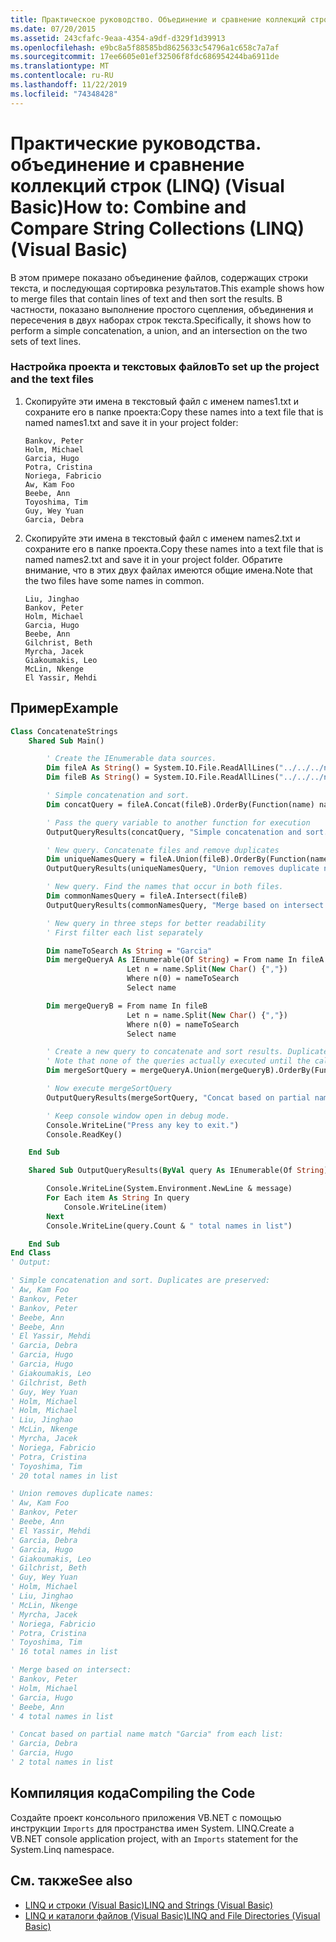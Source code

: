 ```yaml
---
title: Практическое руководство. Объединение и сравнение коллекций строк (LINQ)
ms.date: 07/20/2015
ms.assetid: 243cfafc-9eaa-4354-a9df-d329f1d39913
ms.openlocfilehash: e9bc8a5f88585bd8625633c54796a1c658c7a7af
ms.sourcegitcommit: 17ee6605e01ef32506f8fdc686954244ba6911de
ms.translationtype: MT
ms.contentlocale: ru-RU
ms.lasthandoff: 11/22/2019
ms.locfileid: "74348428"
---
```

# <a name="how-to-combine-and-compare-string-collections-linq-visual-basic"></a><span data-ttu-id="2385d-102">Практические руководства. объединение и сравнение коллекций строк (LINQ) (Visual Basic)</span><span class="sxs-lookup"><span data-stu-id="2385d-102">How to: Combine and Compare String Collections (LINQ) (Visual Basic)</span></span>

<span data-ttu-id="2385d-103">В этом примере показано объединение файлов, содержащих строки текста, и последующая сортировка результатов.</span><span class="sxs-lookup"><span data-stu-id="2385d-103">This example shows how to merge files that contain lines of text and then sort the results.</span></span> <span data-ttu-id="2385d-104">В частности, показано выполнение простого сцепления, объединения и пересечения в двух наборах строк текста.</span><span class="sxs-lookup"><span data-stu-id="2385d-104">Specifically, it shows how to perform a simple concatenation, a union, and an intersection on the two sets of text lines.</span></span>

### <a name="to-set-up-the-project-and-the-text-files"></a><span data-ttu-id="2385d-105">Настройка проекта и текстовых файлов</span><span class="sxs-lookup"><span data-stu-id="2385d-105">To set up the project and the text files</span></span>

1. <span data-ttu-id="2385d-106">Скопируйте эти имена в текстовый файл с именем names1.txt и сохраните его в папке проекта:</span><span class="sxs-lookup"><span data-stu-id="2385d-106">Copy these names into a text file that is named names1.txt and save it in your project folder:</span></span>

    ```text
    Bankov, Peter
    Holm, Michael
    Garcia, Hugo
    Potra, Cristina
    Noriega, Fabricio
    Aw, Kam Foo
    Beebe, Ann
    Toyoshima, Tim
    Guy, Wey Yuan
    Garcia, Debra
    ```

2. <span data-ttu-id="2385d-107">Скопируйте эти имена в текстовый файл с именем names2.txt и сохраните его в папке проекта.</span><span class="sxs-lookup"><span data-stu-id="2385d-107">Copy these names into a text file that is named names2.txt and save it in your project folder.</span></span> <span data-ttu-id="2385d-108">Обратите внимание, что в этих двух файлах имеются общие имена.</span><span class="sxs-lookup"><span data-stu-id="2385d-108">Note that the two files have some names in common.</span></span>

    ```text
    Liu, Jinghao
    Bankov, Peter
    Holm, Michael
    Garcia, Hugo
    Beebe, Ann
    Gilchrist, Beth
    Myrcha, Jacek
    Giakoumakis, Leo
    McLin, Nkenge
    El Yassir, Mehdi
    ```

## <a name="example"></a><span data-ttu-id="2385d-109">Пример</span><span class="sxs-lookup"><span data-stu-id="2385d-109">Example</span></span>

```vb
Class ConcatenateStrings
    Shared Sub Main()

        ' Create the IEnumerable data sources.
        Dim fileA As String() = System.IO.File.ReadAllLines("../../../names1.txt")
        Dim fileB As String() = System.IO.File.ReadAllLines("../../../names2.txt")

        ' Simple concatenation and sort.
        Dim concatQuery = fileA.Concat(fileB).OrderBy(Function(name) name)

        ' Pass the query variable to another function for execution
        OutputQueryResults(concatQuery, "Simple concatenation and sort. Duplicates are preserved:")

        ' New query. Concatenate files and remove duplicates
        Dim uniqueNamesQuery = fileA.Union(fileB).OrderBy(Function(name) name)
        OutputQueryResults(uniqueNamesQuery, "Union removes duplicate names:")

        ' New query. Find the names that occur in both files.
        Dim commonNamesQuery = fileA.Intersect(fileB)
        OutputQueryResults(commonNamesQuery, "Merge based on intersect: ")

        ' New query in three steps for better readability
        ' First filter each list separately

        Dim nameToSearch As String = "Garcia"
        Dim mergeQueryA As IEnumerable(Of String) = From name In fileA
                          Let n = name.Split(New Char() {","})
                          Where n(0) = nameToSearch
                          Select name

        Dim mergeQueryB = From name In fileB
                          Let n = name.Split(New Char() {","})
                          Where n(0) = nameToSearch
                          Select name

        ' Create a new query to concatenate and sort results. Duplicates are removed in Union.
        ' Note that none of the queries actually executed until the call to OutputQueryResults.
        Dim mergeSortQuery = mergeQueryA.Union(mergeQueryB).OrderBy(Function(str) str)

        ' Now execute mergeSortQuery
        OutputQueryResults(mergeSortQuery, "Concat based on partial name match """ & nameToSearch & """ from each list:")

        ' Keep console window open in debug mode.
        Console.WriteLine("Press any key to exit.")
        Console.ReadKey()

    End Sub

    Shared Sub OutputQueryResults(ByVal query As IEnumerable(Of String), ByVal message As String)

        Console.WriteLine(System.Environment.NewLine & message)
        For Each item As String In query
            Console.WriteLine(item)
        Next
        Console.WriteLine(query.Count & " total names in list")

    End Sub
End Class
' Output:

' Simple concatenation and sort. Duplicates are preserved:
' Aw, Kam Foo
' Bankov, Peter
' Bankov, Peter
' Beebe, Ann
' Beebe, Ann
' El Yassir, Mehdi
' Garcia, Debra
' Garcia, Hugo
' Garcia, Hugo
' Giakoumakis, Leo
' Gilchrist, Beth
' Guy, Wey Yuan
' Holm, Michael
' Holm, Michael
' Liu, Jinghao
' McLin, Nkenge
' Myrcha, Jacek
' Noriega, Fabricio
' Potra, Cristina
' Toyoshima, Tim
' 20 total names in list

' Union removes duplicate names:
' Aw, Kam Foo
' Bankov, Peter
' Beebe, Ann
' El Yassir, Mehdi
' Garcia, Debra
' Garcia, Hugo
' Giakoumakis, Leo
' Gilchrist, Beth
' Guy, Wey Yuan
' Holm, Michael
' Liu, Jinghao
' McLin, Nkenge
' Myrcha, Jacek
' Noriega, Fabricio
' Potra, Cristina
' Toyoshima, Tim
' 16 total names in list

' Merge based on intersect:
' Bankov, Peter
' Holm, Michael
' Garcia, Hugo
' Beebe, Ann
' 4 total names in list

' Concat based on partial name match "Garcia" from each list:
' Garcia, Debra
' Garcia, Hugo
' 2 total names in list
```

## <a name="compiling-the-code"></a><span data-ttu-id="2385d-110">Компиляция кода</span><span class="sxs-lookup"><span data-stu-id="2385d-110">Compiling the Code</span></span>

<span data-ttu-id="2385d-111">Создайте проект консольного приложения VB.NET с помощью инструкции `Imports` для пространства имен System. LINQ.</span><span class="sxs-lookup"><span data-stu-id="2385d-111">Create a VB.NET console application project, with an `Imports` statement for the System.Linq namespace.</span></span>

## <a name="see-also"></a><span data-ttu-id="2385d-112">См. также</span><span class="sxs-lookup"><span data-stu-id="2385d-112">See also</span></span>

- [<span data-ttu-id="2385d-113">LINQ и строки (Visual Basic)</span><span class="sxs-lookup"><span data-stu-id="2385d-113">LINQ and Strings (Visual Basic)</span></span>](../../../../visual-basic/programming-guide/concepts/linq/linq-and-strings.md)
- [<span data-ttu-id="2385d-114">LINQ и каталоги файлов (Visual Basic)</span><span class="sxs-lookup"><span data-stu-id="2385d-114">LINQ and File Directories (Visual Basic)</span></span>](../../../../visual-basic/programming-guide/concepts/linq/linq-and-file-directories.md)
